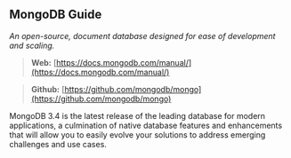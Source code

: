 ## MongoDB Guide
*An open-source, document database designed for ease of development and scaling.*

> **Web:** [https://docs.mongodb.com/manual/](https://docs.mongodb.com/manual/)

> **Github:** [https://github.com/mongodb/mongo](https://github.com/mongodb/mongo)

MongoDB 3.4 is the latest release of the leading database for modern applications, a culmination of native database features and enhancements that will allow you to easily evolve your solutions to address emerging challenges and use cases.
